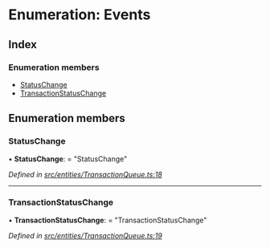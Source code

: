 # Enumeration: Events

## Index

### Enumeration members

* [StatusChange](_entities_transactionqueue_.events.md#statuschange)
* [TransactionStatusChange](_entities_transactionqueue_.events.md#transactionstatuschange)

## Enumeration members

###  StatusChange

• **StatusChange**: = "StatusChange"

*Defined in [src/entities/TransactionQueue.ts:18](https://github.com/PolymathNetwork/polymath-sdk/blob/fb8c7c9/src/entities/TransactionQueue.ts#L18)*

___

###  TransactionStatusChange

• **TransactionStatusChange**: = "TransactionStatusChange"

*Defined in [src/entities/TransactionQueue.ts:19](https://github.com/PolymathNetwork/polymath-sdk/blob/fb8c7c9/src/entities/TransactionQueue.ts#L19)*
